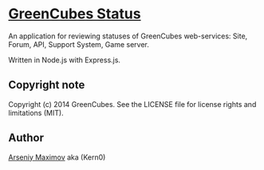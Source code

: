 [GreenCubes Status](http://status.greencubes.org)
========

An application for reviewing statuses of GreenCubes web-services: Site, Forum, API, Support System, Game server.

Written in Node.js with Express.js.

## Copyright note
Copyright (c) 2014 GreenCubes. See the LICENSE file for license rights and limitations (MIT).

## Author
[Arseniy Maximov](http://kern0.ru) aka (Kern0)
